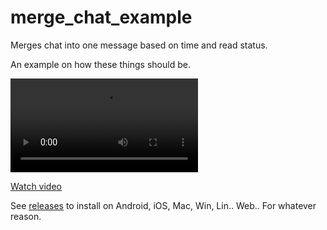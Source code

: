 # merge_chat_example

Merges chat into one message based on time and read status.

An example on how these things should be.

![](Screen_recording_20240828_115608.webm.mp4)

[Watch video](Screen_recording_20240828_115608.webm.mp4)

See [releases](https://github.com/arran4/merge_chat_example/releases) to install on Android, iOS, Mac, Win, Lin.. Web.. For whatever reason.
